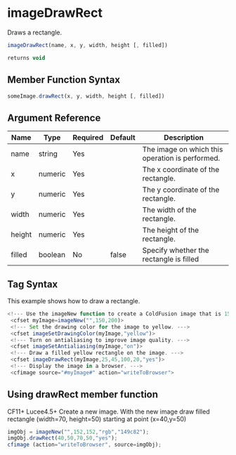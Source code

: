 # imageDrawRect

Draws a rectangle.

```javascript
imageDrawRect(name, x, y, width, height [, filled])
```

```javascript
returns void
```

## Member Function Syntax

```javascript
someImage.drawRect(x, y, width, height [, filled])
```

## Argument Reference

| Name | Type | Required | Default | Description |
| --- | --- | --- | --- | --- |
| name | string | Yes |  | The image on which this operation is performed. |
| x | numeric | Yes |  | The x coordinate of the rectangle. |
| y | numeric | Yes |  | The y coordinate of the rectangle. |
| width | numeric | Yes |  | The width of the rectangle. |
| height | numeric | Yes |  | The height of the rectangle. |
| filled | boolean | No | false | Specify whether the rectangle is filled |

## Tag Syntax

This example shows how to draw a rectangle.

```javascript
<!--- Use the imageNew function to create a ColdFusion image that is 150 pixels wide and 200 pixels high. ---> 
 <cfset myImage=imageNew("",150,200)> 
 <!--- Set the drawing color for the image to yellow. ---> 
 <cfset imageSetDrawingColor(myImage,"yellow")> 
 <!--- Turn on antialiasing to improve image quality. ---> 
 <cfset imageSetAntialiasing(myImage,"on")> 
 <!--- Draw a filled yellow rectangle on the image. ---> 
 <cfset imageDrawRect(myImage,25,45,100,20,"yes")> 
 <!--- Display the image in a browser. ---> 
 <cfimage source="#myImage#" action="writeToBrowser">
```

## Using drawRect member function

CF11+ Lucee4.5+ Create a new image. With the new image draw filled rectangle (width=70, height=50) starting at point (x=40,y=50)

```javascript
imgObj = imageNew("",152,152,"rgb","149c82");
imgObj.drawRect(40,50,70,50,"yes");
cfimage (action="writeToBrowser", source=imgObj);
```
